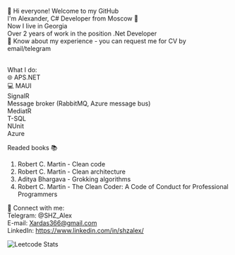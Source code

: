 👋 Hi everyone! Welcome to my GitHub <br/>
I'm Alexander, C# Developer from Moscow 🏰 <br/>
Now I live in Georgia <br/>
Over 2 years of work in the position .Net Developer <br/>
📄 Know about my experience - you can request me for CV by email/telegram <br/> <br/>


What I do: <br/>
🌐 APS.NET <br/>
💻 MAUI <br/>
SignalR <br/>
Message broker (RabbitMQ, Azure message bus) <br/>
MediatR <br/>
T-SQL <br/>
NUnit <br/>
Azure <br/>

Readed books :books: <br/>
1. Robert C. Martin - Clean code <br/>
2. Robert C. Martin - Clean architecture <br/>
3. Aditya Bhargava - Grokking algorithms <br/>
4. Robert C. Martin - The Clean Coder: A Code of Conduct for Professional Programmers  <br/>

📧 Connect with me: <br/>
Telegram: @SHZ_Alex <br/>
E-mail: Xardas366@gmail.com <br/>
LinkedIn: https://www.linkedin.com/in/shzalex/ <br/>

![Leetcode Stats](https://leetcard.jacoblin.cool/SHZ_Alex?ext=heatmap)
